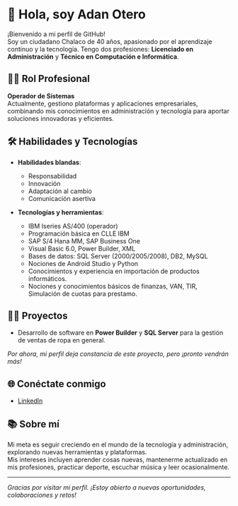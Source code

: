 # 👋 Hola, soy Adan Otero

¡Bienvenido a mi perfil de GitHub!  
Soy un ciudadano Chalaco de 40 años, apasionado por el aprendizaje continuo y la tecnología. Tengo dos profesiones: **Licenciado en Administración** y **Técnico en Computación e Informática**.

## 👨‍💻 Rol Profesional
**Operador de Sistemas**  
Actualmente, gestiono plataformas y aplicaciones empresariales, combinando mis conocimientos en administración y tecnología para aportar soluciones innovadoras y eficientes.

## 🛠️ Habilidades y Tecnologías

- **Habilidades blandas**:  
  - Responsabilidad  
  - Innovación  
  - Adaptación al cambio  
  - Comunicación asertiva

- **Tecnologías y herramientas**:  
  - IBM Iseries AS/400 (operador)
  - Programación básica en CLLE IBM
  - SAP S/4 Hana MM, SAP Business One
  - Visual Basic 6.0, Power Builder, XML
  - Bases de datos: SQL Server (2000/2005/2008), DB2, MySQL
  - Nociones de Android Studio y Python
  - Conocimientos y experiencia en importación de productos informáticos.
  - Nociones y conocimientos básicos de finanzas, VAN, TIR, Simulación de cuotas para prestamo.

## 🧑‍💼 Proyectos

- Desarrollo de software en **Power Builder** y **SQL Server** para la gestión de ventas de ropa en general.

_Por ahora, mi perfil deja constancia de este proyecto, pero ¡pronto vendrán más!_

## 🌐 Conéctate conmigo

- [LinkedIn](https://linkedin.com/in/adan.otero@linkedin.com)

## 📚 Sobre mí

Mi meta es seguir creciendo en el mundo de la tecnología y administración, explorando nuevas herramientas y plataformas.  
Mis intereses incluyen aprender cosas nuevas, mantenerme actualizado en mis profesiones, practicar deporte, escuchar música y leer ocasionalmente.

---

_Gracias por visitar mi perfil. ¡Estoy abierto a nuevas oportunidades, colaboraciones y retos!_
